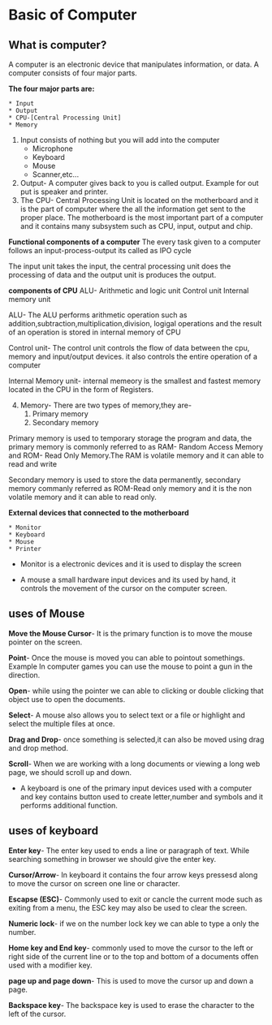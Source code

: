 # Basic of Computer

## What is computer?

A computer is an electronic device that manipulates information, or data. A computer consists of four major parts.

**The four major parts are:**

	* Input
	* Output
	* CPU-[Central Processing Unit] 
	* Memory

1. Input consists of nothing but you will add into the computer
	* Microphone
	* Keyboard
	* Mouse
	* Scanner,etc...
2. Output- A computer gives back to you is called output. Example for out put is speaker and printer.
3. The CPU- Central Processing Unit is located on the motherboard and it is the part of computer where the all the information get sent to the proper place. The motherboard is the most important part of a computer and it contains many subsystem such as CPU, input, output and chip.

**Functional components of a computer**
The every task given to a computer follows an input-process-output its called as IPO cycle

The input unit takes the input, the central processing unit does the processing of data and the output unit is produces the output.

**components of CPU**
        ALU- Arithmetic and logic unit
        Control unit
        Internal memory unit

ALU- The ALU performs arithmetic operation such as addition,subtraction,multiplication,division, logigal operations and the result of an operation is stored in internal memory of CPU

Control unit- The control unit controls the flow of data between the cpu, memory and input/output devices. it also controls the entire operation of a computer

Internal Memory unit- internal memeory is the smallest and fastest memory located in the CPU in the form of Registers.


4. Memory- There are two types of memory,they are-
	1. Primary memory
	2. Secondary memory

Primary memory is used to temporary storage the program and data, the primary memory is commonly referred to as RAM- Random Access Memory and ROM- Read Only Memory.The RAM is volatile memory and it can able to read and write

Secondary memory is used to store the data permanently, secondary memory commanly referred as ROM-Read only memory and it  is the non volatile memory and it can able to read only.

**External devices that connected to the motherboard**

	* Monitor 
	* Keyboard
	* Mouse
	* Printer

* Monitor is a electronic devices and it is used to display the screen

* A mouse a small hardware input devices and its used by hand, it controls the movement of the cursor on the computer screen.

## uses of Mouse

**Move the Mouse Cursor**- It is the primary function is to move the mouse pointer on the screen.

**Point**- Once the mouse is moved you can able to pointout somethings. Example In computer games you can use the mouse to point a gun in the direction.

**Open**- while using the pointer we can able to clicking or double clicking that object use to open the documents.

**Select**- A mouse also allows you to select text or a file or highlight and select the multiple files at once.

**Drag and Drop**- once something is selected,it can also be moved using drag and drop method.

**Scroll**- When we are working with a long documents or viewing a long web page, we should scroll up and down.

* A keyboard is one of the primary input devices used with a computer and key contains button used to create letter,number and symbols and it performs additional function.

## uses of keyboard

**Enter key**- The enter key used to ends a line or paragraph of text. While searching something in browser we should give the enter key.

**Cursor/Arrow**- In keyboard it contains the four arrow keys pressesd along to move the cursor on screen one line or character.

**Escapse (ESC)**- Commonly used to exit or cancle the current mode such as exiting from a menu, the ESC key may also be used to clear the screen.

**Numeric lock**- if we on the number lock key we can able to type a only the number.

**Home key and End key**- commonly used to move the cursor to the left or right side of the current line or to the top and bottom of a documents offen used with a modifier key.

**page up and page down**- This is used to move the cursor up and down a page.

**Backspace key**- The backspace key is used to erase the character to the left of the cursor.

